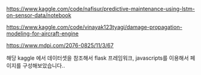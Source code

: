 https://www.kaggle.com/code/nafisur/predictive-maintenance-using-lstm-on-sensor-data/notebook

https://www.kaggle.com/code/vinayak123tyagi/damage-propagation-modeling-for-aircraft-engine

https://www.mdpi.com/2076-0825/11/3/67 

해당 kaggle 에서 데이터셋을 참조해서 flask 프레임워크, javascripts를 이용해서 페이지를 구성해보았습니다..
